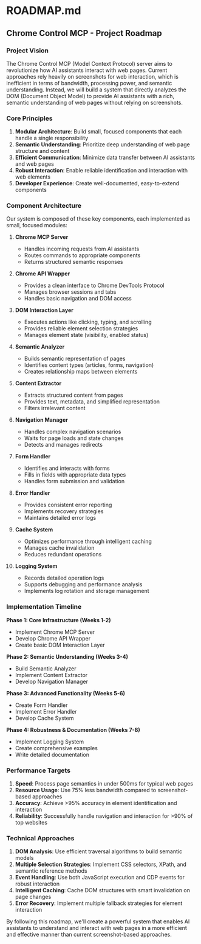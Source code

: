 # ROADMAP.md

## Chrome Control MCP - Project Roadmap

### Project Vision

The Chrome Control MCP (Model Context Protocol) server aims to revolutionize how AI assistants interact with web pages. Current approaches rely heavily on screenshots for web interaction, which is inefficient in terms of bandwidth, processing power, and semantic understanding. Instead, we will build a system that directly analyzes the DOM (Document Object Model) to provide AI assistants with a rich, semantic understanding of web pages without relying on screenshots.

### Core Principles

1. **Modular Architecture**: Build small, focused components that each handle a single responsibility
2. **Semantic Understanding**: Prioritize deep understanding of web page structure and content
3. **Efficient Communication**: Minimize data transfer between AI assistants and web pages
4. **Robust Interaction**: Enable reliable identification and interaction with web elements
5. **Developer Experience**: Create well-documented, easy-to-extend components

### Component Architecture

Our system is composed of these key components, each implemented as small, focused modules:

1. **Chrome MCP Server**
   - Handles incoming requests from AI assistants
   - Routes commands to appropriate components
   - Returns structured semantic responses

2. **Chrome API Wrapper**
   - Provides a clean interface to Chrome DevTools Protocol
   - Manages browser sessions and tabs
   - Handles basic navigation and DOM access

3. **DOM Interaction Layer**
   - Executes actions like clicking, typing, and scrolling
   - Provides reliable element selection strategies
   - Manages element state (visibility, enabled status)

4. **Semantic Analyzer**
   - Builds semantic representation of pages
   - Identifies content types (articles, forms, navigation)
   - Creates relationship maps between elements

5. **Content Extractor**
   - Extracts structured content from pages
   - Provides text, metadata, and simplified representation
   - Filters irrelevant content

6. **Navigation Manager**
   - Handles complex navigation scenarios
   - Waits for page loads and state changes
   - Detects and manages redirects

7. **Form Handler**
   - Identifies and interacts with forms
   - Fills in fields with appropriate data types
   - Handles form submission and validation

8. **Error Handler**
   - Provides consistent error reporting
   - Implements recovery strategies
   - Maintains detailed error logs

9. **Cache System**
   - Optimizes performance through intelligent caching
   - Manages cache invalidation
   - Reduces redundant operations

10. **Logging System**
    - Records detailed operation logs
    - Supports debugging and performance analysis
    - Implements log rotation and storage management

### Implementation Timeline

**Phase 1: Core Infrastructure (Weeks 1-2)**
- Implement Chrome MCP Server
- Develop Chrome API Wrapper
- Create basic DOM Interaction Layer

**Phase 2: Semantic Understanding (Weeks 3-4)**
- Build Semantic Analyzer
- Implement Content Extractor
- Develop Navigation Manager

**Phase 3: Advanced Functionality (Weeks 5-6)**
- Create Form Handler
- Implement Error Handler
- Develop Cache System

**Phase 4: Robustness & Documentation (Weeks 7-8)**
- Implement Logging System
- Create comprehensive examples
- Write detailed documentation

### Performance Targets

1. **Speed**: Process page semantics in under 500ms for typical web pages
2. **Resource Usage**: Use 75% less bandwidth compared to screenshot-based approaches
3. **Accuracy**: Achieve >95% accuracy in element identification and interaction
4. **Reliability**: Successfully handle navigation and interaction for >90% of top websites

### Technical Approaches

1. **DOM Analysis**: Use efficient traversal algorithms to build semantic models
2. **Multiple Selection Strategies**: Implement CSS selectors, XPath, and semantic reference methods
3. **Event Handling**: Use both JavaScript execution and CDP events for robust interaction
4. **Intelligent Caching**: Cache DOM structures with smart invalidation on page changes
5. **Error Recovery**: Implement multiple fallback strategies for element interaction

By following this roadmap, we'll create a powerful system that enables AI assistants to understand and interact with web pages in a more efficient and effective manner than current screenshot-based approaches.